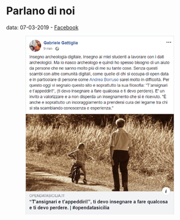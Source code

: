 # Parlano di noi

data: 07-03-2019 - [Facebook](https://www.facebook.com/gabriele.gattiglia/posts/10216848525119533)

<p align="center">
  <img width="400" src="/img/parlano_di_noi/img_01.png">
</p>
